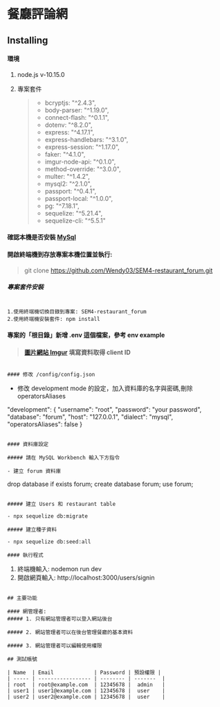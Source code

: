 # 餐廳評論網

## Installing

#### 環境

1.  node.js v-10.15.0

2.  專案套件
    > - bcryptjs: "^2.4.3",
    > - body-parser: "^1.19.0",
    > - connect-flash: "^0.1.1",
    > - dotenv: "^8.2.0",
    > - express: "^4.17.1",
    > - express-handlebars: "^3.1.0",
    > - express-session: "^1.17.0",
    > - faker: "^4.1.0",
    > - imgur-node-api: "^0.1.0",
    > - method-override: "^3.0.0",
    > - multer: "^1.4.2",
    > - mysql2: "^2.1.0",
    > - passport: "^0.4.1",
    > - passport-local: "^1.0.0",
    > - pg: "^7.18.1",
    > - sequelize: "^5.21.4",
    > - sequelize-cli: "^5.5.1"

#### 確認本機是否安裝 [MySql](https://dev.mysql.com/downloads/windows/installer/)

#### 開啟終端機到存放專案本機位置並執行:

> git clone https://github.com/Wendy03/SEM4-restaurant_forum.git

##### 專案套件安裝

```

1.使用終端機切換目錄到專案: SEM4-restaurant_forum
2.使用終端機安裝套件: npm install

```

#### 專案的「根目錄」新增 .env 這個檔案，參考 env example

> #### [圖片網站 Imgur](https://api.imgur.com/oauth2/addclient) 填寫資料取得 client ID

```

#### 修改 /config/config.json

```

- 修改 development mode 的設定，加入資料庫的名字與密碼,刪除 operatorsAliases

"development": {
"username": "root",
"password": "your password",
"database": "forum",
"host": "127.0.0.1",
"dialect": "mysql",
"operatorsAliases": false
}

```

#### 資料庫設定

##### 請在 MySQL Workbench 輸入下方指令

- 建立 forum 資料庫

```

drop database if exists forum;
create database forum;
use forum;

```

##### 建立 Users 和 restaurant table

- npx sequelize db:migrate

##### 建立種子資料

- npx sequelize db:seed:all

#### 執行程式

```

1. 終端機輸入: nodemon run dev
2. 開啟網頁輸入: http://localhost:3000/users/signin

```

## 主要功能

#### 網管理者:
##### 1. 只有網站管理者可以登入網站後台

##### 2. 網站管理者可以在後台管理餐廳的基本資料

##### 3. 網站管理者可以編輯使用權限

## 測試帳號

| Name  | Email             | Password | 預設權限 |
| ----- | ----------------- | -------- | -------  |
| root  | root@example.com  | 12345678 |  admin   |
| user1 | user1@example.com | 12345678 |  user    |
| user2 | user2@example.com | 12345678 |  user    |
```

